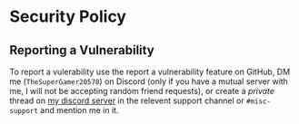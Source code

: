 # Security Policy

## Reporting a Vulnerability

To report a vulerability use the report a vulnerability feature on GitHub,
DM me (`TheSuperGamer20578`) on Discord (only if you have a mutual server with me, I will not be accepting random friend requests),
or create a *private* thread on [my discord server](https://discord.gg/ehqQUvvmc6) in the relevent support channel or `#misc-support` and mention me in it.
